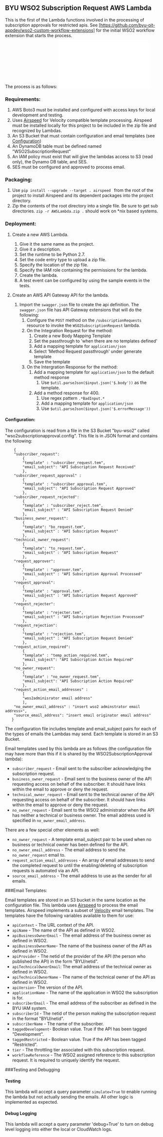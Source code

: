 ## BYU WSO2 Subscription Request AWS Lambda

This is the first of the Lambda functions involved in the processing of subscription approvals for restricted apis.
See [https://github.com/byu-oit-appdev/wso2-custom-workflow-extensions] for the initial WSO2 workflow extension that starts the process.

The process is as follows:
![Restricted Subscription Overall Process](docimages/WSO2RestrictedSubscription.pdf "Restricted Subscription Overall Process")

### Requirements:

1. AWS Boto3 must be installed and configured with access keys for local development and testing.
1. Uses [Airspeed](https://github.com/purcell/airspeed) for Velocity compatible template processing. Airspeed must be installed locally for this project to be included
in the zip file and recognized by Lambdas.
1. An S3 Bucket that must contain configuration and email templates (see [Configuration](#Configuration))
1. An DynamoDB table must be defined named "WSO2SubscriptionRequest"
1. An IAM policy must exist that will give the lambdas access to S3 (read only), the Dynamo DB table, and SES.
1. SES must be configured and approved to process email.

### Packaging:
1. Use `pip install --upgrade --target . airspeed `
   from the root of the project to install Airspeed and its dependent packages into the project directory.
1. Zip the contents of the root directory into a single file. Be sure to get sub directories. `zip -r AWSLambda.zip .` should
work on *nix based systems.

### Deployment:
1. Create a new AWS Lambda.
    1. Give it the same name as the project.
    1. Give it a description.
    1. Set the runtime to be Python 2.7.
    1. Set the code entry type to upload a zip file.
    1. Specify the location of the zip file.
    1. Specify the IAM role containing the permissions for the lambda.
    1. Create the lambda.
    1. A test event can be configured by using the sample events in the tests.

1. Create an AWS API Gateway API for the lambda.
    1. Import the `swagger.json` file to create the api definition. The `swagger.json` file has API Gateway extensions that
    will do the following:
        1. Configure the `POST` method on the `/subscriptionRequests` resource to invoke the `WSO2SubscriptionRequest` lambda.
        1. On the Integration Request for the method:
            1. Create a new Body Mapping Template
            1. Set the passthrough to 'when there are no templates defined'
            1. Add a mapping template for `application/json`
            1. Select 'Method Request passthrough' under generate template
            1. Save the template
        1. On the Intergration Response for the method:
            1. Add a mapping template for `application/json` to the default method response
                1. Use `$util.parseJson($input.json('$.body'))` as the template.
            1. Add a method response for 400.
                1. Use regex pattern `.*BadInput.*`
                1. Add a mapping template for `application/json`
                1. Use `$util.parseJson($input.json('$.errorMessage'))`


#### Configuration:

The configuration is read from a file in the S3 Bucket "byu-wso2" called "wso2subscriptionapproval.config".
This file is in JSON format and contains the following:
```
    {
   	"subscriber_request":
   		{
   		"template" : "subscriber_request.tem",
   		"email_subject": "API Subscription Request Received"
   		},
   	"subscriber_request_approval" :
   		{
   		"template" : "subscriber_approval.tem",
   		"email_subject": "API Subscription Request Approved"
   		},
   	"subscriber_request_rejected":
   		{
   		"template" : "subscriber_reject.tem",
   		"email_subject" : "API Subscription Request Denied"
   		},
   	"business_owner_request":
   		{
   		"template": "bo_request.tem",
   		"email_subject" : "API Subscription Request"
   		},
   	"technical_owner_request":
   		{
   		"template": "to_request.tem",
   		"email_subject" : "API Subscription Request"
   		},
   	"request_approver":
   		{
   		"template" : "approver.tem",
   		"email_subject" : "API Subscription Approval Processed"
   		},
   	"request_approval":
   		{
   		"template" : "approval.tem",
   		"email_subject" : "API Subscription Request Approved"
   		},
   	"request_rejecter":
   		{
   		"template" : "rejecter.tem",
   		"email_subject" : "API Subscription Rejection Processed"
   		},
   	"request_rejection":
   		{
   		"template" : "rejection.tem",
   		"email_subject" : "API Subscription Request Denied"
   		},
   	"request_action_required":
   		{
   		"template" : "temp_action_required.tem",
   		"email_subject": "API Subscription Action Required"
   		},
   	"no_owner_request":
   		{
   		"template" : "no_owner_request.tem",
   		"email_subject": "API Subscription Action Required"
   		},
   	"request_action_email_addresses" :
   		[
   		"wos2adminisrator email address"
   		],
   	"no_owner_email_address" : "insert wso2 adminstrator email address>",
   	"source_email_address": "insert email originator email address"
   }
```
The configuration file includes template and email_subject pairs for each of the
types of emails the Lambdas may send. Each template is stored in an S3 Bucket.

Email templates used by this lambda are as follows (the configuration file may have more than this if it is shared by the WSO2SubscriptionApproval lambda):
* `subscriber_request` - Email sent to the subscriber acknowledging the subscription request.
* `business_owner_request` - Email sent to the business owner of the API requesting access on behalf of the subscriber. It should have links within the email
 to approve or deny the request.
* `technical_owner_request` - Email sent to the technical owner of the API requesting access on behalf of the subscriber. It should have links within the email
to approve or deny the request.
* `no_owner_request` - Email sent to the WSO2 administrator when the API has neither a technical or business owner. The email address used is specified in `no_owner_email_address`.


There are a few special other elements as well:
* `no_owner_request` - A template email_subject pair to be used when no business or
 technical owner has been defined for the API.
* `no_owner_email_address` - The email address to send the `no_owner_request` email to.
* `request_action_email_addresses` - An array of email addresses to send the completed request
 to until the enabling/deleting of subscription requests is automated via an API.
* `source_email_address` - The email address to use as the sender for all emails.

###Email Templates:

Email templates are stored in an S3 bucket in the same location as the configuration file. This lambda uses [Airspeed](https://github.com/purcell/airspeed) to process the email templates. Airspeed implements a subset of [Velocity](http://velocity.apache.org/engine/1.7/user-guide.html#what-is-velocity) email templates. The templates have the following variables available to them for use:

* `apiContext` - The URL context of the API.
* `apiName` - The name of the API as defined in WSO2.
* `apiBusinessOwnerEmail` - The email address of the business owner as defined in WSO2.
* `apiBusinessOwnerName`- The name of the business owner of the API as defined in WSO2.
* `apiProvider` - The netid of the provider of the API (the person who published the API) in the form "BYU/netid".
* `apiTechnicalOwnerEmail`: The email address of the technical owner as defined in WSO2.
* `apiTechnicalOwnerName` - The name of the technical owner of the API as defined in WSO2.
* `apiVersion`- The version of the API.
* `applicationName` - The name of the application in WSO2 the subscription is for.
* `subscriberEmail` - The email address of the subscriber as defined in the BYU IAM system.
* `subscriberId` - The netid of the person making the subscription request in the format "BYU/netid".
* `subscriberName` - The name of the subscriber.
* `taggedDevelopment`- Boolean value. True if the API has been tagged "Development".
* `taggedRestricted` - Boolean value. True if the API has been tagged "Restricted".
* `tier` - The throttling tier associated with this subscription request.
* `workflowReference` - The WSO2 assigned reference to this subscription request. It is required to uniquely identify the request.


###Testing and Debugging

#### Testing
This lambda will accept a query parameter `simulate=True` to enable running the lambda but not actually sending the emails. All other
logic is implemented as expected.

#### Debug Logging
This lambda will accept a query parameter 'debug=True' to turn on debug level logging into either the local or CloudWatch logs.
